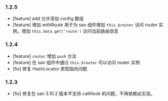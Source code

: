 ### 1.2.5

- [feature] add 允许添加 config 数组
- [feature] 增加 withRoute 用于为 san 组件增加 `this.$router` 访问 router 实例，增加 `this.data.get('route')` 访问当前路由信息

### 1.2.4

- [feature] `router` 增加 `push` 方法
- [feature] 在 san 组件中通过 `this.$router` 可以访问 router 实例
- [fix] 修复 HashLocator 原型指向问题

### 1.2.3

- [fix] 修复在 san 3.10.2 版本不支持 callHook 的问题，不再依赖此实现。
